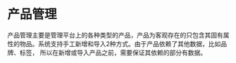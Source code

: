 # 产品管理
产品管理主要是管理平台上的各种类型的产品，产品为客观存在的只包含其固有属性的物品。系统支持手工新增和导入2种方式。由于产品依赖了其他数据，比如品牌、标签，
所以在新增或导入产品之前，需要保证其依赖的部分有数据。